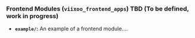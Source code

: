 ### Frontend Modules (`viixoo_frontend_apps`) TBD (To be defined, work in progress)

- **`example/`:** An example of a frontend module....
